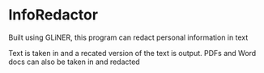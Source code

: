# InfoRedactor
Built using GLiNER, this program can redact personal information in text

Text is taken in and a recated version of the text is output. PDFs and Word docs can also be taken in and redacted
